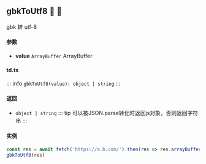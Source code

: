 ## gbkToUtf8 :tada: :100: 
gbk 转 utf-8
#### 参数 
- **value** `ArrayBuffer` ArrayBuffer
 
#### td.ts
::: info
`gbkToUtf8(value): object | string`
:::
#### 返回 
- `object | string` 
::: tip
可以被JSON.parse转化时返回js对象，否则返回字符串
:::
#### 实例 
```ts
const res = await fetch('https://a.b.com/').then(res => res.arrayBuffer())
gbkToUtf8(res)
```
